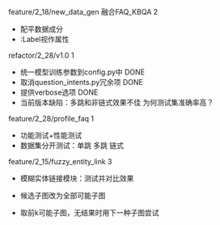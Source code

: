 feature/2_18/new_data_gen 融合FAQ_KBQA 2
* 配平数据成分
* :Label视作属性

refactor/2_28/v1.0 1
* 统一模型训练参数到config.py中 DONE
* 取消question_intents.py冗余项 DONE
* 提供verbose选项 DONE
* 当前版本缺陷：多跳和非链式效果不佳 为何测试集准确率高？

feature/2_28/profile_faq 1
* 功能测试+性能测试
* 数据集分开测试：单跳 多跳 链式

feature/2_15/fuzzy_entity_link 3
* 模糊实体链接模块：测试并对比效果

* 候选子图改为全部可能子图
* 取前k可能子图，无结果时用下一种子图尝试